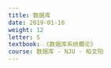 ```yaml
---
title: 数据库
date: 2019-01-16
weight: 12
letter: S
textbook: 《数据库系统概论》
course: 数据库 - NJU - 柏文阳
---
```

